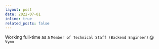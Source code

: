 ```yaml
---
layout: post
date: 2022-07-01
inline: true
related_posts: false
---
```


Working full-time as a `Member of Technical Staff (Backend Engineer)` @ `Vymo`
